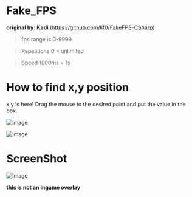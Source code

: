 # Fake_FPS
**original by: Kadi** (https://github.com/lif0/FakeFPS-CSharp)

>fps range is 0-9999

>Repetitions 0 = unlimited

>Speed 1000ms = 1s
# How to find x,y position
x,y is here! Drag the mouse to the desired point and put the value in the box.

![image](https://user-images.githubusercontent.com/66860655/146700758-695ed85e-bdd4-4e1d-8002-433e1cf5eaa3.png)

![image](https://user-images.githubusercontent.com/66860655/146700889-10de4ada-8d18-48a3-8c3b-df225c2b6939.png)
# ScreenShot
![image](https://user-images.githubusercontent.com/66860655/146695686-5d046dcd-8fb4-48ae-8e1d-1398f722826a.png)

**this is not an ingame overlay**

